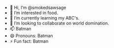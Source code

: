 - 👋 Hi, I’m @smokedsawsage
- 👀 I’m interested in food.
- 🌱 I’m currently learning my ABC's.
- 💞️ I’m looking to collaborate on world domination.
- 📫 Batman
- 😄 Pronouns: Batman
- ⚡ Fun fact: Batman

<!---
smokedsawsage/smokedsawsage is a ✨ special ✨ repository because its `README.md` (this file) appears on your GitHub profile.
You can click the Preview link to take a look at your changes.
--->
